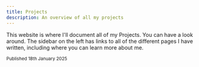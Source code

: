 ```yaml
---
title: Projects
description: An overview of all my projects
---
```


This website is where I'll document all of my Projects. You can have a look around. The sidebar on the left has links to all of the different pages I have written, including where you can learn more about me.

<sub>Published 18th January 2025</sub>